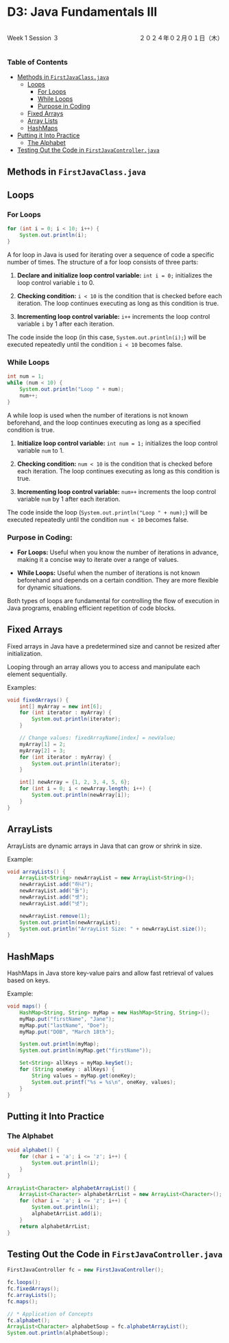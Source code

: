 # D3: Java Fundamentals III

<div style="display: flex; justify-content: space-between;">
    <p>Week 1 Session ３</p>
    <p>２０２４年０２月０１日（木）</p>
</div>

### Table of Contents
- [Methods in `FirstJavaClass.java`](#methods-in-firstjavaclassjava)
    - [Loops](#loops)
        - [For Loops](#for-loops)
        - [While Loops](#while-loops)
        - [Purpose in Coding](#purpose-in-coding)
    - [Fixed Arrays](#fixed-arrays)
    - [Array Lists](#arraylists)
    - [HashMaps](#hashmaps)
- [Putting it Into Practice](#putting-it-into-practice)
    - [The Alphabet](#the-alphabet)
- [Testing Out the Code in `FirstJavaController.java`](#testing-out-the-code-in-firstjavacontrollerjava)

## Methods in `FirstJavaClass.java`

## Loops
### For Loops
```java
for (int i = 0; i < 10; i++) {
    System.out.println(i);
}
```
A for loop in Java is used for iterating over a sequence of code a specific number of times. The structure of a for loop consists of three parts:

1. **Declare and initialize loop control variable:** `int i = 0;` initializes the loop control variable `i` to 0.

2. **Checking condition:** `i < 10` is the condition that is checked before each iteration. The loop continues executing as long as this condition is true.

3. **Incrementing loop control variable:** `i++` increments the loop control variable `i` by 1 after each iteration.

The code inside the loop (in this case, `System.out.println(i);`) will be executed repeatedly until the condition `i < 10` becomes false.

### While Loops
```java
int num = 1;
while (num < 10) {
    System.out.println("Loop " + num);
    num++;
}
```

A while loop is used when the number of iterations is not known beforehand, and the loop continues executing as long as a specified condition is true.

1. **Initialize loop control variable:** `int num = 1;` initializes the loop control variable `num` to 1.

2. **Checking condition:** `num < 10` is the condition that is checked before each iteration. The loop continues executing as long as this condition is true.

3. **Incrementing loop control variable:** `num++` increments the loop control variable `num` by 1 after each iteration.

The code inside the loop (`System.out.println("Loop " + num);`) will be executed repeatedly until the condition `num < 10` becomes false.

### Purpose in Coding:

- **For Loops:** Useful when you know the number of iterations in advance, making it a concise way to iterate over a range of values.
  
- **While Loops:** Useful when the number of iterations is not known beforehand and depends on a certain condition. They are more flexible for dynamic situations.

Both types of loops are fundamental for controlling the flow of execution in Java programs, enabling efficient repetition of code blocks.


## Fixed Arrays

Fixed arrays in Java have a predetermined size and cannot be resized after initialization.

Looping through an array allows you to access and manipulate each element sequentially.

Examples:
```java
void fixedArrays() {
    int[] myArray = new int[6];
    for (int iterator : myArray) {
        System.out.println(iterator);
    }

    // Change values: fixedArrayName[index] = newValue;
    myArray[1] = 2;
    myArray[2] = 3;
    for (int iterator : myArray) {
        System.out.println(iterator);
    }

    int[] newArray = {1, 2, 3, 4, 5, 6};
    for (int i = 0; i < newArray.length; i++) {
        System.out.println(newArray[i]);
    }
}
```

## ArrayLists
ArrayLists are dynamic arrays in Java that can grow or shrink in size.

Example:
```java
void arrayLists() {
    ArrayList<String> newArrayList = new ArrayList<String>();
    newArrayList.add("하나");
    newArrayList.add("둘");
    newArrayList.add("셋");
    newArrayList.add("넷");

    newArrayList.remove(1);
    System.out.println(newArrayList);
    System.out.println("ArrayList Size: " + newArrayList.size());
}
```

## HashMaps
HashMaps in Java store key-value pairs and allow fast retrieval of values based on keys.

Example:
```java
void maps() {
    HashMap<String, String> myMap = new HashMap<String, String>();
    myMap.put("firstName", "Jane");
    myMap.put("lastName", "Doe");
    myMap.put("DOB", "March 18th");

    System.out.println(myMap);
    System.out.println(myMap.get("firstName"));

    Set<String> allKeys = myMap.keySet();
    for (String oneKey : allKeys) {
        String values = myMap.get(oneKey);
        System.out.printf("%s = %s\n", oneKey, values);
    }
}
```

## Putting it Into Practice

### The Alphabet

```java
void alphabet() {
    for (char i = 'a'; i <= 'z'; i++) {
        System.out.println(i);
    }
}

ArrayList<Character> alphabetArrayList() {
    ArrayList<Character> alphabetArrList = new ArrayList<Character>();
    for (char i = 'a'; i <= 'z'; i++) {
        System.out.println(i);
        alphabetArrList.add(i);
    }
    return alphabetArrList;
}
```

## Testing Out the Code in `FirstJavaController.java`

```java
FirstJavaController fc = new FirstJavaController();

fc.loops();
fc.fixedArrays();
fc.arrayLists();
fc.maps();

// * Application of Concepts
fc.alphabet();
ArrayList<Character> alphabetSoup = fc.alphabetArrayList();
System.out.println(alphabetSoup);
```
